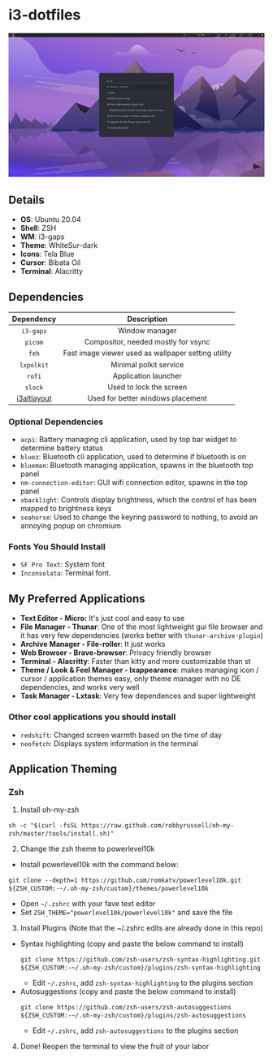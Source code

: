 # i3-dotfiles

![](/Screenshot.png)

## Details ##
+ **OS**: Ubuntu 20.04
+ **Shell**: ZSH
+ **WM**: i3-gaps
+ **Theme**: WhiteSur-dark
+ **Icons**: Tela Blue
+ **Cursor**: Bibata Oil
+ **Terminal**: Alacritty


## Dependencies ##
|Dependency|Description|
|:----------:|:-------------:|
|`i3-gaps`|Window manager|
|`picom`|Compositor, needed mostly for vsync|
|`feh`|Fast image viewer used as wallpaper setting utility|
|`lxpolkit`|Minimal polkit service|
|`rofi`|Application launcher|
|`slock`|Used to lock the screen|
|[i3altlayout](https://github.com/deadc0de6/i3altlayout)|Used for better windows placement|

### Optional Dependencies ###
+ `acpi`: Battery managing cli application, used by top bar widget to determine battery status
+ `bluez`: Bluetooth cli application, used to determine if bluetooth is on
+ `blueman`: Bluetooth managing application, spawns in the bluetooth top panel
+ `nm-connection-editor`: GUI wifi connection editor, spawns in the top panel
+ `xbacklight`: Controls display brightness, which the control of has been mapped to brightness keys
+ `seahorse`: Used to change the keyring password to nothing, to avoid an annoying popup on chromium 

### Fonts You Should Install ###
+ `SF Pro Text`: System font
+ `Inconsolata`: Terminal font.


## My Preferred Applications ##
+ **Text Editor - Micro:** It's just cool and easy to use
+ **File Manager - Thunar**: One of the most lightweight gui file browser and it has very few dependencies (works better with `thunar-archive-plugin`)
+ **Archive Manager - File-roller**: It just works
+ **Web Browser - Brave-browser**: Privacy friendly browser
+ **Terminal - Alacritty**: Faster than kitty and more customizable than st
+ **Theme / Look & Feel Manager - lxappearance**: makes managing icon / cursor / application themes easy, only theme manager with no DE dependencies, and works very well
+ **Task Manager - Lxtask**: Very few dependences and super lightweight


### Other cool applications you should install ###
+ `redshift`: Changed screen warmth based on the time of day
+ `neofetch`: Displays system information in the terminal



## Application Theming ##
### Zsh ###
1. Install oh-my-zsh
```
sh -c "$(curl -fsSL https://raw.github.com/robbyrussell/oh-my-zsh/master/tools/install.sh)"
```
2. Change the zsh theme to powerlevel10k
  + Install powerlevel10k with the command below:
  ```
  git clone --depth=1 https://github.com/romkatv/powerlevel10k.git ${ZSH_CUSTOM:-~/.oh-my-zsh/custom}/themes/powerlevel10k
  ```
  + Open `~/.zshrc` with your fave text editor
  + Set `ZSH_THEME="powerlevel10k/powerlevel10k"` and save the file
3. Install Plugins (Note that the ~/.zshrc edits are already done in this repo)
  + Syntax highlighting (copy and paste the below command to install)
    ```
    git clone https://github.com/zsh-users/zsh-syntax-highlighting.git ${ZSH_CUSTOM:-~/.oh-my-zsh/custom}/plugins/zsh-syntax-highlighting
    ```
    + Edit `~/.zshrc`, add `zsh-syntax-highlighting` to the plugins section
  + Autosuggestions (copy and paste the below command to install)
    ```
    git clone https://github.com/zsh-users/zsh-autosuggestions ${ZSH_CUSTOM:-~/.oh-my-zsh/custom}/plugins/zsh-autosuggestions
    ```
    + Edit `~/.zshrc`, add `zsh-autosuggestions` to the plugins section
4. Done! Reopen the terminal to view the fruit of your labor
